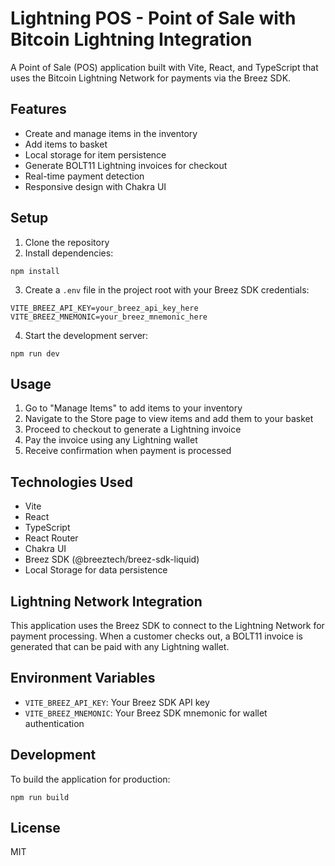# Lightning POS - Point of Sale with Bitcoin Lightning Integration

A Point of Sale (POS) application built with Vite, React, and TypeScript that uses the Bitcoin Lightning Network for payments via the Breez SDK.

## Features

- Create and manage items in the inventory
- Add items to basket
- Local storage for item persistence
- Generate BOLT11 Lightning invoices for checkout
- Real-time payment detection
- Responsive design with Chakra UI

## Setup

1. Clone the repository
2. Install dependencies:
```
npm install
```

3. Create a `.env` file in the project root with your Breez SDK credentials:
```
VITE_BREEZ_API_KEY=your_breez_api_key_here
VITE_BREEZ_MNEMONIC=your_breez_mnemonic_here
```

4. Start the development server:
```
npm run dev
```

## Usage

1. Go to "Manage Items" to add items to your inventory
2. Navigate to the Store page to view items and add them to your basket
3. Proceed to checkout to generate a Lightning invoice
4. Pay the invoice using any Lightning wallet
5. Receive confirmation when payment is processed

## Technologies Used

- Vite
- React
- TypeScript
- React Router
- Chakra UI
- Breez SDK (@breeztech/breez-sdk-liquid)
- Local Storage for data persistence

## Lightning Network Integration

This application uses the Breez SDK to connect to the Lightning Network for payment processing. When a customer checks out, a BOLT11 invoice is generated that can be paid with any Lightning wallet.

## Environment Variables

- `VITE_BREEZ_API_KEY`: Your Breez SDK API key
- `VITE_BREEZ_MNEMONIC`: Your Breez SDK mnemonic for wallet authentication

## Development

To build the application for production:

```
npm run build
```

## License

MIT
